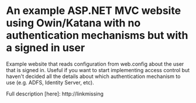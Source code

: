 # An example ASP.NET MVC website using Owin/Katana with no authentication mechanisms but with a signed in user

Example website that reads configuration from web.config about the user that is signed in. Useful if you want to start implementing access control but haven't decided all the details about which authentication mechanism to use (e.g. ADFS, Identity Server, etc).

Full description [here]: http://linkmissing


